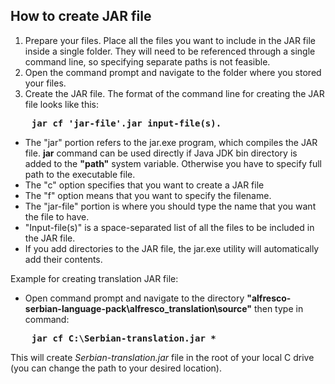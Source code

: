 
## How to create JAR file

1) Prepare your files. Place all the files you want to include in the JAR file inside a single folder. They will need to be referenced through a single command line, so specifying separate paths is not feasible.
2) Open the command prompt and navigate to the folder where you stored your files.
3) Create the JAR file. The format of the command line for creating the JAR file looks like this: 
<pre>
	<b>jar cf 'jar-file'.jar input-file(s).</b>
</pre> 
* The "jar" portion refers to the jar.exe program, which compiles the JAR file. **jar** command can be used directly if Java JDK bin directory is added to the  **"path"** system variable. Otherwise you have to specify full path to the executable file.
*	The "c" option specifies that you want to create a JAR file
*	The "f" option means that you want to specify the filename.
*	The "jar-file" portion is where you should type the name that you want the file to have.
*	"Input-file(s)" is a space-separated list of all the files to be included in the JAR file.
*	If you add directories to the JAR file, the jar.exe utility will automatically add their contents.

Example for creating translation JAR file:
-  Open command prompt and navigate to the directory **"alfresco-serbian-language-pack\alfresco_translation\source\"** then type in command:
<pre>
	<b>jar cf C:\Serbian-translation.jar *</b>
</pre>
This will create *Serbian-translation.jar* file in the root of your local C drive (you can change the path to your desired location).
